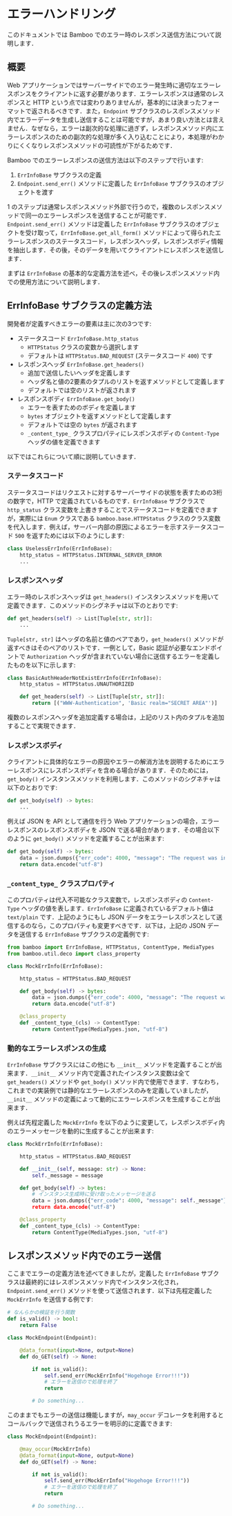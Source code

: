 # エラーハンドリング
このドキュメントでは Bamboo でのエラー時のレスポンス送信方法について説明します．

## 概要
Web アプリケーションではサーバーサイドでのエラー発生時に適切なエラーレスポンスをクライアントに返す必要があります．エラーレスポンスは通常のレスポンスと HTTP という点では変わりありませんが，基本的には決まったフォーマットで返されるべきです．また，`Endpoint` サブクラスのレスポンスメソッド内でエラーデータを生成し送信することは可能ですが，あまり良い方法とは言えません．なぜなら，エラーは副次的な処理に過ぎず，レスポンスメソッド内にエラーレスポンスのための副次的な処理が多く入り込むことにより，本処理がわかりにくくなりレスポンスメソッドの可読性が下がるためです．

Bamboo でのエラーレスポンスの送信方法は以下のステップで行います:

1. `ErrInfoBase` サブクラスの定義
2. `Endpoint.send_err()` メソッドに定義した `ErrInfoBase` サブクラスのオブジェクトを渡す

1 のステップは通常レスポンスメソッド外部で行うので，複数のレスポンスメソッドで同一のエラーレスポンスを送信することが可能です．`Endpoint.send_err()` メソッドは定義した `ErrInfoBase` サブクラスのオブジェクトを受け取って，`ErrInfoBase.get_all_form()` メソッドによって得られたエラーレスポンスのステータスコード，レスポンスヘッダ，レスポンスボディ情報を抽出します．その後，そのデータを用いてクライアントにレスポンスを送信します．

まずは `ErrInfoBase` の基本的な定義方法を述べ，その後レスポンスメソッド内での使用方法について説明します．

## ErrInfoBase サブクラスの定義方法
開発者が定義すべきエラーの要素は主に次の3つです:

- ステータスコード `ErrInfoBase.http_status`
    - `HTTPStatus` クラスの変数から選択します
    - デフォルトは `HTTPStatus.BAD_REQUEST` (ステータスコード `400`) です
- レスポンスヘッダ `ErrInfoBase.get_headers()`
    - 追加で送信したいヘッダを定義します
    - ヘッダ名と値の2要素のタプルのリストを返すメソッドとして定義します
    - デフォルトでは空のリストが返されます
- レスポンスボディ `ErrInfoBase.get_body()`
    - エラーを表すためのボディを定義します
    - `bytes` オブジェクトを返すメソッドとして定義します
    - デフォルトでは空の `bytes` が返されます
    - `_content_type_` クラスプロパティにレスポンスボディの `Content-Type` ヘッダの値を定義できます

以下ではこれらについて順に説明していきます．

### ステータスコード
ステータスコードはリクエストに対するサーバーサイドの状態を表すための3桁の数字で，HTTP で定義されているものです．`ErrInfoBase` サブクラスで `http_status` クラス変数を上書きすることでステータスコードを定義できますが，実際には `Enum` クラスである `bamboo.base.HTTPStatus` クラスのクラス変数を代入します．例えば，サーバー内部の原因によるエラーを示すステータスコード `500` を返すためには以下のようにします:

```python
class UselessErrInfo(ErrInfoBase):
    http_status = HTTPStatus.INTERNAL_SERVER_ERROR
    ...
```

### レスポンスヘッダ
エラー時のレスポンスヘッダは `get_headers()` インスタンスメソッドを用いて定義できます．このメソッドのシグネチャは以下のとおりです:

```python
def get_headers(self) -> List[Tuple[str, str]]:
    ...
```

`Tuple[str, str]` はヘッダの名前と値のペアであり，`get_headers()` メソッドが返すべきはそのペアのリストです．一例として，Basic 認証が必要なエンドポイントで `Authorization` ヘッダが含まれていない場合に送信するエラーを定義したものを以下に示します:

```python
class BasicAuthHeaderNotExistErrInfo(ErrInfoBase):
    http_status = HTTPStatus.UNAUTHORIZED

    def get_headers(self) -> List[Tuple[str, str]]:
        return [("WWW-Authentication", 'Basic realm="SECRET AREA"')]
```

複数のレスポンスヘッダを追加定義する場合は，上記のリスト内のタプルを追加することで実現できます．

### レスポンスボディ
クライアントに具体的なエラーの原因やエラーの解消方法を説明するためにエラーレスポンスにレスポンスボディを含める場合があります．そのためには，`get_body()` インスタンスメソッドを利用します．このメソッドのシグネチャは以下のとおりです:

```python
def get_body(self) -> bytes:
    ...
```

例えば JSON を API として通信を行う Web アプリケーションの場合，エラーレスポンスのレスポンスボディを JSON で送る場合があります．その場合以下のように `get_body()` メソッドを定義することが出来ます:

```python
def get_body(self) -> bytes:
    data = json.dumps({"err_code": 4000, "message": "The request was inappropriate"})
    return data.encode("utf-8")
```

### `_content_type_` クラスプロパティ
このプロパティは代入不可能なクラス変数で，レスポンスボディの `Content-Type` ヘッダの値を表します．`ErrInfoBase` に定義されているデフォルト値は `text/plain` です．上記のようにもし JSON データをエラーレスポンスとして送信するのなら，このプロパティも変更すべきです．以下は，上記の JSON データを送信する `ErrInfoBase` サブクラスの定義例です:

```python
from bamboo import ErrInfoBase, HTTPStatus, ContentType, MediaTypes
from bamboo.util.deco import class_property

class MockErrInfo(ErrInfoBase):

    http_status = HTTPStatus.BAD_REQUEST

    def get_body(self) -> bytes:
        data = json.dumps({"err_code": 4000, "message": "The request was inappropriate"})
        return data.encode("utf-8")

    @class_property
    def _content_type_(cls) -> ContentType:
        return ContentType(MediaTypes.json, "utf-8")
```

### 動的なエラーレスポンスの生成
`ErrInfoBase` サブクラスにはこの他にも `__init__` メソッドを定義することが出来ます．`__init__` メソッド内で定義されたインスタンス変数は全て `get_headers()` メソッドや `get_body()` メソッド内で使用できます．すなわち，これまでの実装例では静的なエラーレスポンスのみを定義していましたが，`__init__` メソッドの定義によって動的にエラーレスポンスを生成することが出来ます．

例えば先程定義した `MockErrInfo` を以下のように変更して，レスポンスボディ内のエラーメッセージを動的に生成することが出来ます:

```python
class MockErrInfo(ErrInfoBase):

    http_status = HTTPStatus.BAD_REQUEST

    def __init__(self, message: str) -> None:
        self._message = message

    def get_body(self) -> bytes:
        # インスタンス生成時に受け取ったメッセージを送る
        data = json.dumps({"err_code": 4000, "message": self._message"})
        return data.encode("utf-8")

    @class_property
    def _content_type_(cls) -> ContentType:
        return ContentType(MediaTypes.json, "utf-8")
```

## レスポンスメソッド内でのエラー送信
ここまでエラーの定義方法を述べてきましたが，定義した `ErrInfoBase` サブクラスは最終的にはレスポンスメソッド内でインスタンス化され，`Endpoint.send_err()` メソッドを使って送信されます．以下は先程定義した `MockErrInfo` を送信する例です:

```python
# なんらかの検証を行う関数
def is_valid() -> bool:
    return False

class MockEndpoint(Endpoint):

    @data_format(input=None, output=None)
    def do_GET(self) -> None:

        if not is_valid():
            self.send_err(MockErrInfo("Hogehoge Error!!!"))
            # エラーを送信ので処理を終了
            return

        # Do something...
```

このままでもエラーの送信は機能しますが，`may_occur` デコレータを利用するとコールバックで送信されうるエラーを明示的に定義できます:

```python
class MockEndpoint(Endpoint):

    @may_occur(MockErrInfo)
    @data_format(input=None, output=None)
    def do_GET(self) -> None:

        if not is_valid():
            self.send_err(MockErrInfo("Hogehoge Error!!!"))
            # エラーを送信ので処理を終了
            return

        # Do something...
```
